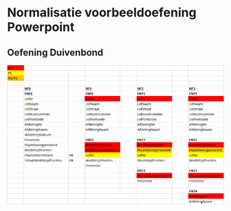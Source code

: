 # Normalisatie voorbeeldoefening Powerpoint
## Oefening Duivenbond
![Duivenbond](normalisatie/duivenbond.png)